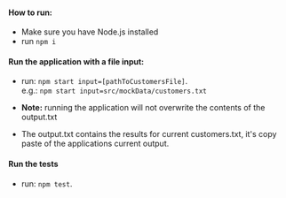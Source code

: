 #### How to run:

- Make sure you have Node.js installed
- run ```npm i```

#### Run the application with a file input:

- run: ```npm start input=[pathToCustomersFile]```.<br>
e.g.: ````npm start input=src/mockData/customers.txt````

- **Note:** running the application will not overwrite the contents of the output.txt
- The output.txt contains the results for current customers.txt, it's copy paste of the applications current output.

#### Run the tests

- run: ```npm test```.<br>

